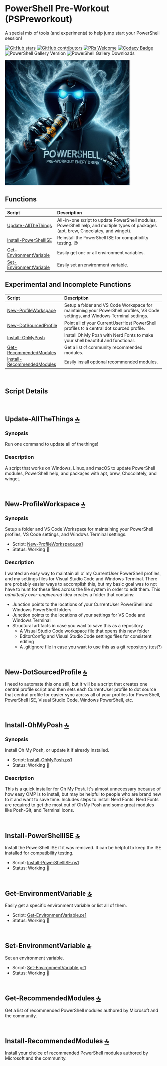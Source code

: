 <!-- markdownlint-disable first-line-heading -->
<!-- markdownlint-disable blanks-around-headings -->
<!-- markdownlint-disable no-inline-html -->
<a name='top'></a><div id='top' />
# PowerShell Pre-Workout (PSPreworkout)

A special mix of tools (and experiments) to help jump start your PowerShell session!

<!-- badges-start -->
[![GitHub stars](https://img.shields.io/github/stars/samerde/powershell?cacheSeconds=3600)](https://github.com/samerde/PSPreworkout/stargazers/)
[![GitHub contributors](https://img.shields.io/github/contributors/samerde/powershell.svg)](https://github.com/samerde/PSPreworkout/graphs/contributors/)
[![PRs Welcome](https://img.shields.io/badge/PRs-welcome-brightgreen.svg?style=flat-square)](http://makeapullrequest.com)
[![Codacy Badge](https://app.codacy.com/project/badge/Grade/ae92f0d929de494690e712b68fb3b52c)](https://app.codacy.com/gh/SamErde/PSPreworkout/dashboard?utm_source=gh&utm_medium=referral&utm_content=&utm_campaign=Badge_grade)
![PowerShell Gallery Version](https://img.shields.io/powershellgallery/v/PSPreworkout?include_prereleases)
![PowerShell Gallery Downloads](https://img.shields.io/powershellgallery/dt/PSPreworkout)
<!-- badges-end -->

<img src="media/PSPreWorkout-Droid-1.jpg" alt="An image generated by Bing Image Creator. Prompt: hooded robot hacker wearing a PowerShell shirt, drinking a powerful energy drink with energy swirling around the cup, surrounded by swirling energy, floating in the air, cinematic, hacker professional photography, studio lighting, studio background, advertising photography, intricate details, hyper-detailed, ultra realistic, 8K UHD, PowerShell" width="400" />

## Functions

  | Script | Description |
  | :---   | :---         |
  | [Update-AllTheThings](#updateallthethings) | All-in-one script to update PowerShell modules, PowerShell help, and multiple types of packages (apt, brew, Chocolatey, and winget). |
  | [Install-PowerShellISE](#installpowershellise) | Reinstall the PowerShell ISE for compatibility testing. :wink: |
  | [Get-EnvironmentVariable](#getenvironmentvariable) | Easily get one or all environment variables. |
  | [Set-EnvironmentVariable](#setenvironmentvariable) | Easily set an environment variable. |

## Experimental and Incomplete Functions

  | Script | Description |
  | :---   | :---         |
  | [New-ProfileWorkspace](#newprofileworkspace) | Setup a folder and VS Code Workspace for maintaining your PowerShell profiles, VS Code settings, and Windows Terminal settings. |
  | [New-DotSourcedProfile](#newdotsourcedprofile) | Point all of your CurrentUserHost PowerShell profiles to a central dot sourced profile. |
  | [Install-OhMyPosh](#installohmyposh) | Install Oh My Posh with Nerd Fonts to make your shell beautiful and functional. |
  | [Get-RecommendedModules](#getrecommendedmodules) | Get a list of community recommended modules. |
  | [Install-RecommendedModules](#installrecommendedmodules) | Easily install optional recommended modules. |

&nbsp;

## Script Details

&nbsp;

<a name="updateallthethings"></a><div id='updateallthethings' />
## Update-AllTheThings [:top:](#top "Go to the top of the page.")

### Synopsis

Run one command to update all of the things!

### Description

A script that works on Windows, Linux, and macOS to update PowerShell modules, PowerShell help, and packages with apt, brew, Chocolately, and winget.

&nbsp;

<a name="newprofileworkspace"></a><div id='newprofileworkspace' />
## New-ProfileWorkspace [:top:](#top "Go to the top of the page.")

<!-- markdownlint-disable no-duplicate-heading -->
### Synopsis
<!-- markdownlint-enable no-duplicate-heading -->

Setup a folder and VS Code Workspace for maintaining your PowerShell profiles, VS Code settings, and Windows Terminal settings.

- Script: [New-ProfileWorkspace.ps1](New-ProfileWorkspace.ps1)
- Status: Working :runner:

<!-- markdownlint-disable no-duplicate-heading -->
### Description
<!-- markdownlint-enable no-duplicate-heading -->

I wanted an easy way to maintain all of my CurrentUser PowerShell profiles, and my settings files for Visual Studio Code and Windows Terminal. There are probably easier ways to accomplish this, but my basic goal was to not have to hunt for these files across the file system in order to edit them. This _admittedly over-engineered_ idea creates a folder that contains:

- Junction points to the locations of your CurrentUser PowerShell and Windows PowerShell folders
- Junction points to the locations of your settings for VS Code and Windows Terminal
- Structural artifacts in case you want to save this as a repository
  - A Visual Studio Code workspace file that opens this new folder
  - EditorConfig and Visual Studio Code settings files for consistent editing
  - A .gitignore file in case you want to use this as a git repository (test?)

&nbsp;

<a name="newdotsourcedprofile"></a><div id='newdotsourcedprofile' />
## New-DotSourcedProfile [:top:](#top)

I need to automate this one still, but it will be a script that creates one central profile script and then sets each CurrentUser profile to dot source that central profile for easier sync across all of your profiles for PowerShell, PowerShell ISE, Visual Studio Code, Windows PowerShell, etc.

&nbsp;

<a name='installohmyposh'></a><div id='installohmyposh' />
## Install-OhMyPosh [:top:](#top)

<!-- markdownlint-disable no-duplicate-heading -->
### Synopsis
<!-- markdownlint-enable no-duplicate-heading -->

Install Oh My Posh, or update it if already installed.

- Script: [Install-OhMyPosh.ps1](Install-OhMyPosh.ps1)
- Status: Working :runner:

<!-- markdownlint-disable no-duplicate-heading -->
### Description
<!-- markdownlint-enable no-duplicate-heading -->

This is a quick installer for Oh My Posh. It's almost unnecessary because of how easy OMP is to install, but may be helpful to people who are brand new to it and want to save time. Includes steps to install Nerd Fonts. Nerd Fonts are required to get the most out of Oh My Posh and some great modules like Posh-Git, and Terminal Icons.

&nbsp;

<a name="installpowershellise"></a><div id='installpowershellise' />
## Install-PowerShellISE [:top:](#top)

Install the PowerShell ISE if it was removed. It can be helpful to keep the ISE installed for compatibility testing.

- Script: [Install-PowerShellISE.ps1](Install-PowerShellISE.ps1)
- Status: Working :runner:

&nbsp;

<a name="getenvironmentvariable"></a><div id='getenvironmentvariable' />
## Get-EnvironmentVariable [:top:](#top)

Easily get a specific environment variable or list all of them.

- Script: [Get-EnvironmentVariable.ps1](Get-EnvironmentVariable.ps1)
- Status: Working :runner:

&nbsp;

<a name="setenvironmentvariable"></a><div id='setenvironmentvariable' />
## Set-EnvironmentVariable [:top:](#top)

Set an environment variable.

- Script: [Set-EnvironmentVariable.ps1](Set-EnvironmentVariable.ps1)
- Status: Working :runner:

&nbsp;

<a name="getrecommendedmodules"></a><div id='getrecommendedmodules' />
## Get-RecommendedModules [:top:](#top)

Get a list of recommended PowerShell modules authored by Microsoft and the community.

&nbsp;

<a name="installrecommendedmodules"></a><div id='installrecommendedmodules' />
## Install-RecommendedModules [:top:](#top)

Install your choice of recommended PowerShell modules authored by Microsoft and the community.
